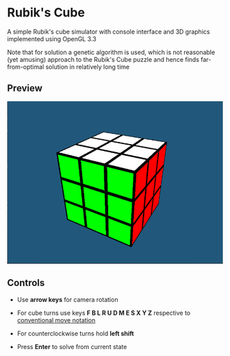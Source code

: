 # Rubik's Cube

A simple Rubik's cube simulator with console interface and 3D graphics implemented using OpenGL 3.3

Note that for solution a genetic algorithm is used, which is not reasonable (yet amusing) approach to the Rubik's Cube puzzle and hence finds far-from-optimal solution in relatively long time

## Preview
![preview_screenshot.png](preview_screenshot.png "Rubik's Cube screenshot")

## Controls
- Use **arrow keys** for camera rotation

- For cube turns use keys **F B L R U D M E S X Y Z** respective to [conventional move notation](https://ruwix.com/the-rubiks-cube/notation/)

- For counterclockwise turns hold **left shift**

- Press **Enter** to solve from current state
